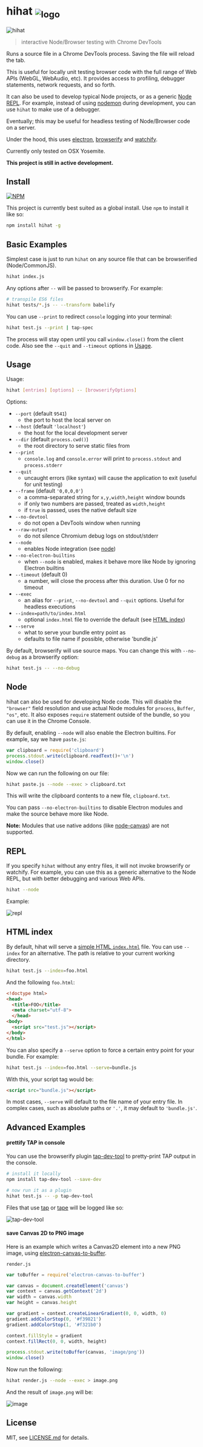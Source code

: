 # hihat <sub>![logo](img/logo-thumb.png)</sub>

![hihat](http://i.imgur.com/Sqpbjzl.gif)

> interactive Node/Browser testing with Chrome DevTools

Runs a source file in a Chrome DevTools process. Saving the file will reload the tab. 

This is useful for locally unit testing browser code with the full range of Web APIs (WebGL, WebAudio, etc). It provides access to profiling, debugger statements, network requests, and so forth. 

It can also be used to develop typical Node projects, or as a generic [Node REPL](#repl). For example, instead of using [nodemon](https://www.npmjs.com/package/nodemon) during development, you can use `hihat` to make use of a debugger.

Eventually; this may be useful for headless testing of Node/Browser code on a server.

Under the hood, this uses [electron](https://github.com/atom/electron), [browserify](https://github.com/substack/node-browserify) and [watchify](https://github.com/substack/watchify).

Currently only tested on OSX Yosemite.

**This project is still in active development.**

## Install

[![NPM](https://nodei.co/npm/hihat.png)](https://www.npmjs.com/package/hihat)

This project is currently best suited as a global install. Use `npm` to install it like so:

```sh
npm install hihat -g
```

## Basic Examples

Simplest case is just to run `hihat` on any source file that can be browserified (Node/CommonJS).

```sh
hihat index.js
```

Any options after `--` will be passed to browserify. For example:

```sh
# transpile ES6 files
hihat tests/*.js -- --transform babelify
```

You can use `--print` to redirect `console` logging into your terminal:

```sh
hihat test.js --print | tap-spec
```

The process will stay open until you call `window.close()` from the client code. Also see the `--quit` and `--timeout` options in [Usage](#usage).

## Usage

Usage:

```sh
hihat [entries] [options] -- [browserifyOptions]
```

Options:

- `--port` (default `9541`)
  - the port to host the local server on
- `--host` (default `'localhost'`)
  - the host for the local development server
- `--dir` (default `process.cwd()`)
  - the root directory to serve static files from
- `--print`
  - `console.log` and `console.error` will print to `process.stdout` and `process.stderr`
- `--quit`
  - uncaught errors (like syntax) will cause the application to exit (useful for unit testing)
- `--frame` (default `'0,0,0,0'`)
  - a comma-separated string for `x,y,width,height` window bounds
  - if only two numbers are passed, treated as `width,height`
  - if `true` is passed, uses the native default size
- `--no-devtool`
  - do not open a DevTools window when running
- `--raw-output`
  - do not silence Chromium debug logs on stdout/stderr
- `--node`
  - enables Node integration (see [node](#node))
- `--no-electron-builtins`
  - when `--node` is enabled, makes it behave more like Node by ignoring Electron builtins
- `--timeout` (default 0)
  - a number, will close the process after this duration. Use 0 for no timeout
- `--exec`
  - an alias for `--print`, `--no-devtool` and `--quit` options. Useful for headless executions
- `--index=path/to/index.html`
  - optional `index.html` file to override the default (see [HTML index](#html-index))
- `--serve`
  - what to serve your bundle entry point as
  - defaults to file name if possible, otherwise 'bundle.js'

By default, browserify will use source maps. You can change this with `--no-debug` as a browserify option:

```sh
hihat test.js -- --no-debug
```

## Node

hihat can also be used for developing Node code. This will disable the `"browser"` field resolution and use actual Node modules for `process`, `Buffer`, `"os"`, etc. It also exposes `require` statement outside of the bundle, so you can use it in the Chrome Console.

By default, enabling `--node` will also enable the Electron builtins. For example, say we have `paste.js`:

```js
var clipboard = require('clipboard')
process.stdout.write(clipboard.readText()+'\n')
window.close()
```

Now we can run the following on our file:

```sh
hihat paste.js --node --exec > clipboard.txt
```

This will write the clipboard contents to a new file, `clipboard.txt`.

You can pass `--no-electron-builtins` to disable Electron modules and make the source behave more like Node.

**Note:** Modules that use native addons (like [node-canvas](https://github.com/Automattic/node-canvas)) are not supported.

## REPL

If you specify `hihat` without any entry files, it will not invoke browserify or watchify. For example, you can use this as a generic alternative to the Node REPL, but with better debugging and various Web APIs.

```sh
hihat --node
```

Example:

![repl](http://i.imgur.com/Xns0gGT.png)

## HTML index

By default, hihat will serve a [simple HTML `index.html`](https://www.npmjs.com/package/simple-html-index) file. You can use `--index` for an alternative. The path is relative to your current working directory.

```sh
hihat test.js --index=foo.html
```

And the following `foo.html`:

```html
<!doctype html>
<head>
  <title>FOO</title>
  <meta charset="utf-8">
  </head>
<body>
  <script src="test.js"></script> 
</body>
</html>
```

You can also specify a `--serve` option to force a certain entry point for your bundle. For example:

```sh
hihat test.js --index=foo.html --serve=bundle.js
```

With this, your script tag would be:

```html
<script src="bundle.js"></script> 
```

In most cases, `--serve` will default to the file name of your entry file. In complex cases, such as absolute paths or `'.'`, it may default to `'bundle.js'`.

## Advanced Examples

#### prettify TAP in console

You can use the browserify plugin [tap-dev-tool](https://github.com/Jam3/tap-dev-tool) to pretty-print TAP output in the console.

```sh
# install it locally
npm install tap-dev-tool --save-dev

# now run it as a plugin
hihat test.js -- -p tap-dev-tool
```

Files that use [tap](https://www.npmjs.com/package/tap) or [tape](https://www.npmjs.com/package/tape) will be logged like so:

![tap-dev-tool](http://i.imgur.com/LS014oR.png)

#### save Canvas 2D to PNG image

Here is an example which writes a Canvas2D element into a new PNG image, using [electron-canvas-to-buffer](https://github.com/mattdesl/electron-canvas-to-buffer).

`render.js`

```js
var toBuffer = require('electron-canvas-to-buffer')

var canvas = document.createElement('canvas')
var context = canvas.getContext('2d')
var width = canvas.width
var height = canvas.height

var gradient = context.createLinearGradient(0, 0, width, 0)
gradient.addColorStop(0, '#f39821')
gradient.addColorStop(1, '#f321b0')

context.fillStyle = gradient
context.fillRect(0, 0, width, height)

process.stdout.write(toBuffer(canvas, 'image/png'))
window.close()
```

Now run the following:

```sh
hihat render.js --node --exec > image.png
```

And the result of `image.png` will be:

![image](http://i.imgur.com/whDkS67.png)

## License

MIT, see [LICENSE.md](http://github.com/Jam3/hihat/blob/master/LICENSE.md) for details.
